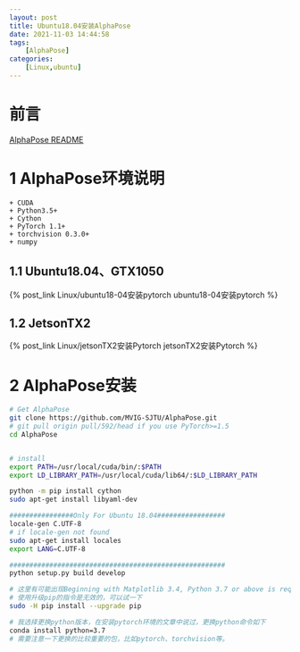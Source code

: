 ```yaml
---
layout: post
title: Ubuntu18.04安装AlphaPose
date: 2021-11-03 14:44:58
tags: 
    [AlphaPose] 
categories: 
    [Linux,ubuntu]
---
```


# 前言

[AlphaPose README](https://github.com/MVIG-SJTU/AlphaPose/blob/master/docs/INSTALL.md)

# 1 AlphaPose环境说明

    + CUDA
    + Python3.5+
    + Cython
    + PyTorch 1.1+
    + torchvision 0.3.0+
    + numpy

## 1.1 Ubuntu18.04、GTX1050

{% post_link Linux/ubuntu18-04安装pytorch  ubuntu18-04安装pytorch %}

## 1.2 JetsonTX2

{% post_link Linux/jetsonTX2安装Pytorch  jetsonTX2安装Pytorch %}

# 2 AlphaPose安装

```bash
# Get AlphaPose
git clone https://github.com/MVIG-SJTU/AlphaPose.git
# git pull origin pull/592/head if you use PyTorch>=1.5
cd AlphaPose


# install
export PATH=/usr/local/cuda/bin/:$PATH
export LD_LIBRARY_PATH=/usr/local/cuda/lib64/:$LD_LIBRARY_PATH

python -m pip install cython
sudo apt-get install libyaml-dev

################Only For Ubuntu 18.04#################
locale-gen C.UTF-8
# if locale-gen not found
sudo apt-get install locales
export LANG=C.UTF-8

######################################################
python setup.py build develop

# 这里有可能出现Beginning with Matplotlib 3.4, Python 3.7 or above is required.
# 使用升级pip的指令是无效的，可以试一下
sudo -H pip install --upgrade pip

# 我选择更换python版本，在安装pytorch环境的文章中说过，更换python命令如下
conda install python=3.7
# 需要注意一下更换的比较重要的包，比如pytorch、torchvision等。
```

